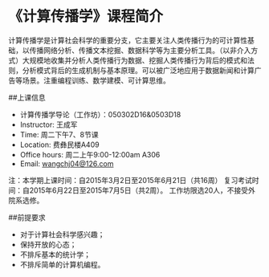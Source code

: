 # 《计算传播学》课程简介

计算传播学是计算社会科学的重要分支，它主要关注人类传播行为的可计算性基础，以传播网络分析、传播文本挖掘、数据科学等为主要分析工具。（以非介入方式）大规模地收集并分析人类传播行为数据、挖掘人类传播行为背后的模式和法则，分析模式背后的生成机制与基本原理。可以被广泛地应用于数据新闻和计算广告等场景。注重编程训练、数学建模、可计算思维。

##上课信息
- 计算传播学导论（工作坊）：050302D16&0503D18
- Instructor: 王成军
- Time: 周二下午7、8节课
- Location: 费彝民楼A409
- Office hours: 周二上午9:00-12:00am A306
- Email: wangchj04@126.com

注：本学期上课时间：自2015年3月2日至2015年6月21日（共16周）
复习考试时间：自2015年6月22日至2015年7月5日（共2周）。
工作坊限选20人，不接受外院系选修。

##前提要求

- 对于计算社会科学感兴趣；
- 保持开放的心态；
- 不排斥基本的统计学；
- 不排斥简单的计算机编程。
 



